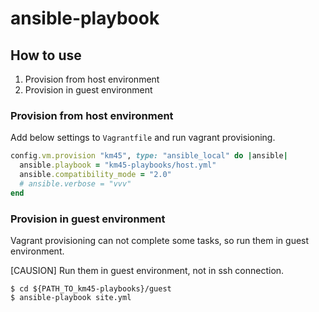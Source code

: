# ansible-playbook

## How to use

1. Provision from host environment
1. Provision in guest environment

### Provision from host environment

Add below settings to `Vagrantfile` and run vagrant provisioning.

```ruby
config.vm.provision "km45", type: "ansible_local" do |ansible|
  ansible.playbook = "km45-playbooks/host.yml"
  ansible.compatibility_mode = "2.0"
  # ansible.verbose = "vvv"
end
```

### Provision in guest environment

Vagrant provisioning can not complete some tasks,
so run them in guest environment.

[CAUSION] Run them in guest environment, not in ssh connection.

```console
$ cd ${PATH_TO_km45-playbooks}/guest
$ ansible-playbook site.yml
```
